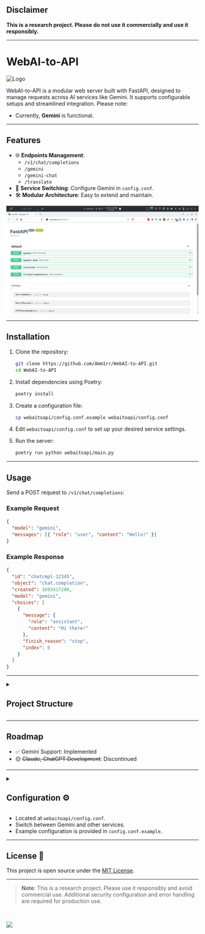 ## Disclaimer

**This is a research project. Please do not use it commercially and use it responsibly.**

<hr>

# WebAI-to-API

![Logo](assets/Server-Run.png)

WebAI-to-API is a modular web server built with FastAPI, designed to manage requests across AI services like Gemini. It supports configurable setups and streamlined integration. Please note:

- Currently, **Gemini** is functional.

---

## Features

- 🌐 **Endpoints Management**:
  - `/v1/chat/completions`
  - `/gemini`
  - `/gemini-chat`
  - `/translate`
- 🔄 **Service Switching**: Configure Gemini in `config.conf`.
- 🛠️ **Modular Architecture**: Easy to extend and maintain.

[![Endpoints Documentation](assets/Endpoints-Docs-Thumb.png)](assets/Endpoints-Docs.png)

---

## Installation

1. Clone the repository:

   ```bash
   git clone https://github.com/Amm1rr/WebAI-to-API.git
   cd WebAI-to-API
   ```

2. Install dependencies using Poetry:

   ```bash
   poetry install
   ```

3. Create a configuration file:

   ```bash
   cp webaitoapi/config.conf.example webaitoapi/config.conf
   ```

4. Edit `webaitoapi/config.conf` to set up your desired service settings.

5. Run the server:
   ```bash
   poetry run python webaitoapi/main.py
   ```

---

## Usage

Send a POST request to `/v1/chat/completions`:

### Example Request

```json
{
  "model": "gemini",
  "messages": [{ "role": "user", "content": "Hello!" }]
}
```

### Example Response

```json
{
  "id": "chatcmpl-12345",
  "object": "chat.completion",
  "created": 1693417200,
  "model": "gemini",
  "choices": [
    {
      "message": {
        "role": "assistant",
        "content": "Hi there!"
      },
      "finish_reason": "stop",
      "index": 0
    }
  ]
}
```

---

<details>

  <summary>

## Project Structure

  </summary>

```plaintext
.
├── assets
│   └── (Screenshots)
├── LICENSE
├── poetry.lock
├── Prompt.txt
├── pyproject.toml
├── README.md
├── requirements.txt
└── webaitoapi
    ├── config.conf.example
    ├── __init__.py
    ├── main.py
    └── models
        └── gemini.py
```

</details>

---

## Roadmap

- ✅ Gemini Support: Implemented
- 🟡 ~~Claude, ChatGPT Development~~: Discontinued

---

<details>
  <summary>
    <h2>Configuration ⚙️</h2>
  </summary>

### Key Configuration Options

| Section     | Option     | Description                   | Example Value |
| ----------- | ---------- | ----------------------------- | ------------- |
| [AI]        | default_ai | /v1/chat/completions          | `gemini`      |
| [EnabledAI] | gemini     | Enable/disable provider       | `true`        |
| [Browser]   | name       | Browser for cookie-based auth | `firefox`     |

The full configuration template is available in [`config.conf.example`](webaitoapi/config.conf.example).  
 Leave the cookies field empty to use `browser_cookies3` and the default browser selected in the config file for automatic authentication.

---

  <details>
    <summary>
      <h3>config.conf</h3>
    </summary>

    ```
    [AI]
    # Set the default AI service to be used.
    # Options: gemini
    default_ai = gemini

    # Specify the default model for the Gemini AI service.
    # Available options:
    # "gemini-1.5-flash", "gemini-2.0-flash", "gemini-2.0-flash-thinking", "gemini-2.0-flash-thinking-with-apps"
    default_model_gemini = gemini-2.0-flash

    # Provide cookies required for the Gemini AI service.
    gemini_cookie_1psid =
    gemini_cookie_1psidts =

    [EnabledAI]
    # Enable or disable each AI service.
    # Use "true" to enable or "false" to disable.
    gemini = true

    [Browser]
    # Specify the default browser for any required operations.
    # Options: firefox, brave, chrome, edge, safari
    name = firefox
    ```

  </details>
</details>

- Located at `webaitoapi/config.conf`.
- Switch between Gemini and other services.
- Example configuration is provided in `config.conf.example`.

---

## License 📜

This project is open source under the [MIT License](LICENSE).

---

> **Note**: This is a research project. Please use it responsibly and avoid commercial use. Additional security configuration and error handling are required for production use.

<br>

[![](https://visitcount.itsvg.in/api?id=amm1rr&label=V&color=0&icon=2&pretty=true)](https://github.com/Amm1rr/)

